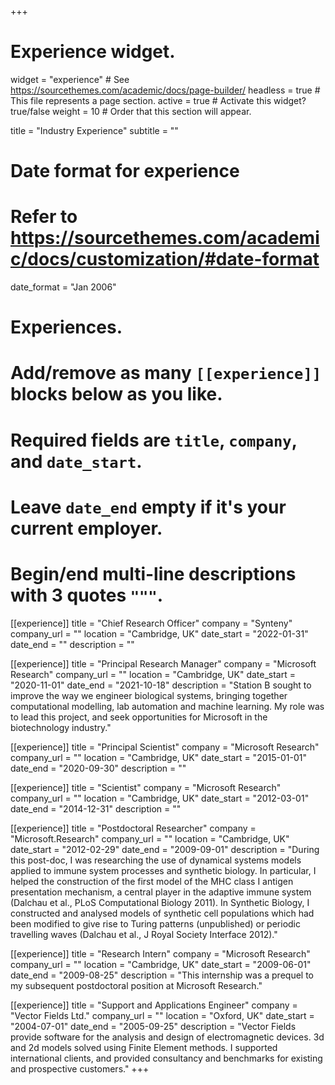 +++
# Experience widget.
widget = "experience"  # See https://sourcethemes.com/academic/docs/page-builder/
headless = true  # This file represents a page section.
active = true  # Activate this widget? true/false
weight = 10  # Order that this section will appear.

title = "Industry Experience"
subtitle = ""

# Date format for experience
#   Refer to https://sourcethemes.com/academic/docs/customization/#date-format
date_format = "Jan 2006"

# Experiences.
#   Add/remove as many `[[experience]]` blocks below as you like.
#   Required fields are `title`, `company`, and `date_start`.
#   Leave `date_end` empty if it's your current employer.
#   Begin/end multi-line descriptions with 3 quotes `"""`.
[[experience]]
  title = "Chief Research Officer"
  company = "Synteny"
  company_url = ""
  location = "Cambridge, UK"
  date_start = "2022-01-31"
  date_end = ""
  description = ""

[[experience]]
  title = "Principal Research Manager"
  company = "Microsoft Research"
  company_url = ""
  location = "Cambridge, UK"
  date_start = "2020-11-01"
  date_end = "2021-10-18"
  description = "Station B sought to improve the way we engineer biological systems, bringing together computational modelling, lab automation and machine learning. My role was to lead this project, and seek opportunities for Microsoft in the biotechnology industry."

[[experience]]
  title = "Principal Scientist"
  company = "Microsoft Research"
  company_url = ""
  location = "Cambridge, UK"
  date_start = "2015-01-01"
  date_end = "2020-09-30"
  description = ""

[[experience]]
  title = "Scientist"
  company = "Microsoft Research"
  company_url = ""
  location = "Cambridge, UK"
  date_start = "2012-03-01"
  date_end = "2014-12-31"
  description = ""

[[experience]]
  title = "Postdoctoral Researcher"
  company = "Microsoft.Research"
  company_url = ""
  location = "Cambridge, UK"
  date_start = "2012-02-29"
  date_end = "2009-09-01"
  description = "During this post-doc, I was researching the use of dynamical systems models applied to immune system processes and synthetic biology. In particular, I helped the construction of the first model of the MHC class I antigen presentation mechanism, a central player in the adaptive immune system (Dalchau et al., PLoS Computational Biology 2011). In Synthetic Biology, I constructed and analysed models of synthetic cell populations which had been modified to give rise to Turing patterns (unpublished) or periodic travelling waves (Dalchau et al., J Royal Society Interface 2012)."

[[experience]]
  title = "Research Intern"
  company = "Microsoft Research"
  company_url = ""
  location = "Cambridge, UK"
  date_start = "2009-06-01"
  date_end = "2009-08-25"
  description = "This internship was a prequel to my subsequent postdoctoral position at Microsoft Research."

[[experience]]
  title = "Support and Applications Engineer"
  company = "Vector Fields Ltd."
  company_url = ""
  location = "Oxford, UK"
  date_start = "2004-07-01"
  date_end = "2005-09-25"
  description = "Vector Fields provide software for the analysis and design of electromagnetic devices. 3d and 2d models solved using Finite Element methods. I supported international clients, and provided consultancy and benchmarks for existing and prospective customers."
+++
